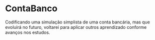 # ContaBanco

Codificando uma simulação simplista de uma conta bancária, mas que evoluirá no futuro, voltarei para aplicar outros aprendizado conforme avanços nos estudos.
